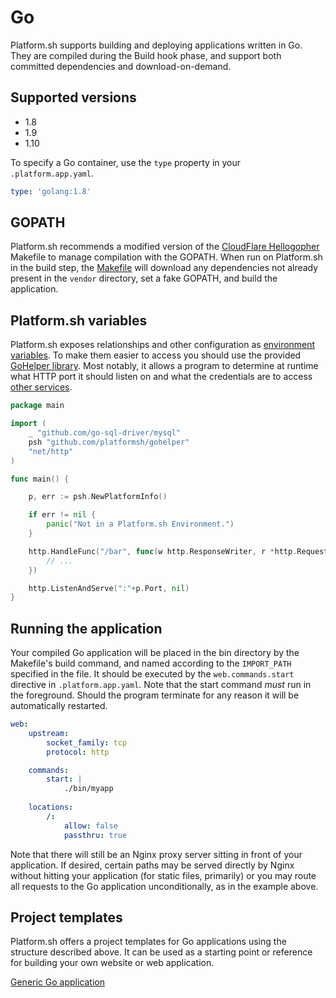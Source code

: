 # Go


Platform.sh supports building and deploying applications written in Go.  They are compiled during the Build hook phase, and support both committed dependencies and download-on-demand.

## Supported versions

* 1.8
* 1.9
* 1.10

To specify a Go container, use the `type` property in your `.platform.app.yaml`.

```yaml
type: 'golang:1.8'
```

## GOPATH

Platform.sh recommends a modified version of the [CloudFlare Hellogopher](https://github.com/cloudflare/hellogopher) Makefile to manage compilation with the GOPATH.  When run on Platform.sh in the build step, the [Makefile](https://github.com/platformsh/platformsh-example-golang/blob/master/Makefile) will download any dependencies not already present in the `vendor` directory, set a fake GOPATH, and build the application.


## Platform.sh variables

Platform.sh exposes relationships and other configuration as [environment variables](/development/variables.md).  To make them easier to access you should use the provided [GoHelper library](https://github.com/platformsh/gohelper).  Most notably, it allows a program to determine at runtime what HTTP port it should listen on and what the credentials are to access [other services](/configuration/services.md).

```go
package main

import (
	_ "github.com/go-sql-driver/mysql"
	psh "github.com/platformsh/gohelper"
	"net/http"
)

func main() {

	p, err := psh.NewPlatformInfo()

	if err != nil {
		panic("Not in a Platform.sh Environment.")
	}

	http.HandleFunc("/bar", func(w http.ResponseWriter, r *http.Request) {
		// ...
	})

	http.ListenAndServe(":"+p.Port, nil)
}
```

## Running the application

Your compiled Go application will be placed in the bin directory by the Makefile's build command, and named according to the `IMPORT_PATH` specified in the file.  It should be executed by the `web.commands.start` directive in `.platform.app.yaml`. Note that the start command _must_ run in the foreground. Should the program terminate for any reason it will be automatically restarted.

```yaml
web:
    upstream:
        socket_family: tcp
        protocol: http

    commands:
        start: |
            ./bin/myapp
          
    locations:
        /:
            allow: false
            passthru: true
```

Note that there will still be an Nginx proxy server sitting in front of your application.  If desired, certain paths may be served directly by Nginx without hitting your application (for static files, primarily) or you may route all requests to the Go application unconditionally, as in the example above.


## Project templates

Platform.sh offers a project templates for Go applications using the structure described above.  It can be used as a starting point or reference for building your own website or web application.

[Generic Go application](https://github.com/platformsh/platformsh-example-golang)

